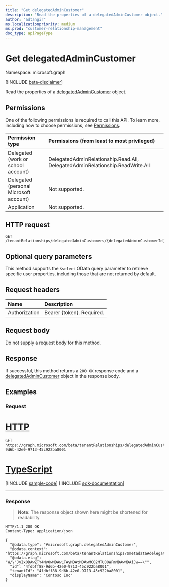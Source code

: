```yaml
---
title: "Get delegatedAdminCustomer"
description: "Read the properties of a delegatedAdminCustomer object."
author: "adtangir"
ms.localizationpriority: medium
ms.prod: "customer-relationship-management"
doc_type: apiPageType
---
```


# Get delegatedAdminCustomer
Namespace: microsoft.graph

[!INCLUDE [beta-disclaimer](../../includes/beta-disclaimer.md)]

Read the properties of a [delegatedAdminCustomer](../resources/delegatedadmincustomer.md) object.

## Permissions
One of the following permissions is required to call this API. To learn more, including how to choose permissions, see [Permissions](/graph/permissions-reference).

|Permission type|Permissions (from least to most privileged)|
|:---|:---|
|Delegated (work or school account)| DelegatedAdminRelationship.Read.All, DelegatedAdminRelationship.ReadWrite.All |
|Delegated (personal Microsoft account)| Not supported. |
|Application| Not supported. |

## HTTP request

<!-- {
  "blockType": "ignored"
}
-->
``` http
GET /tenantRelationships/delegatedAdminCustomers/{delegatedAdminCustomerId}
```

## Optional query parameters
This method supports the `$select` OData query parameter to retrieve specific user properties, including those that are not returned by default.

## Request headers
|Name|Description|
|:---|:---|
|Authorization|Bearer {token}. Required.|

## Request body
Do not supply a request body for this method.

## Response

If successful, this method returns a `200 OK` response code and a [delegatedAdminCustomer](../resources/delegatedadmincustomer.md) object in the response body.

## Examples

### Request

# [HTTP](#tab/http)
<!-- {
  "blockType": "request",
  "name": "get_delegatedadmincustomer"
}
-->
``` http
GET https://graph.microsoft.com/beta/tenantRelationships/delegatedAdminCustomers/4fdbff88-9d6b-42e0-9713-45c922ba8001
```

# [TypeScript](#tab/typescript)
[!INCLUDE [sample-code](../includes/snippets/typescript/get-delegatedadmincustomer-typescript-snippets.md)]
[!INCLUDE [sdk-documentation](../includes/snippets/snippets-sdk-documentation-link.md)]

---

### Response
>**Note:** The response object shown here might be shortened for readability.
<!-- {
  "blockType": "response",
  "truncated": true,
  "@odata.type": "microsoft.graph.delegatedAdminCustomer"
}
-->
``` http
HTTP/1.1 200 OK
Content-Type: application/json

{
  "@odata.type": "#microsoft.graph.delegatedAdminCustomer",
  "@odata.context": "https://graph.microsoft.com/beta/tenantRelationships/$metadata#delegatedAdminCustomers/$entity",
  "@odata.etag": "W/\"JyIxODAwZTY4My0wMDAwLTAyMDAtMDAwMC02MTU0OWFmMDAwMDAiJw==\"",
  "id": "4fdbff88-9d6b-42e0-9713-45c922ba8001",
  "tenantId": "4fdbff88-9d6b-42e0-9713-45c922ba8001",
  "displayName": "Contoso Inc"
}
```

